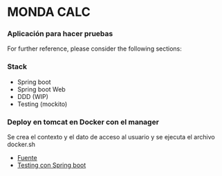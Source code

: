 # MONDA CALC

### Aplicación para hacer pruebas
For further reference, please consider the following sections:

### Stack
* Spring boot
* Spring boot Web
* DDD (WIP)
* Testing (mockito)

### Deploy en tomcat en Docker con el manager
Se crea el contexto y el dato de acceso al usuario y se ejecuta el archivo docker.sh

* [Fuente](https://docs.gradle.org)
* [Testing con Spring boot](https://howtodoinjava.com/spring-boot2/testing/rest-controller-unit-test-example/)
